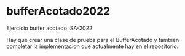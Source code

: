 # bufferAcotado2022
Ejercicio buffer acotado ISA-2022

Hay que crear una clase de prueba para el BufferAcotado y tambien completar la implementacion que actualmente hay en el repositorio.
